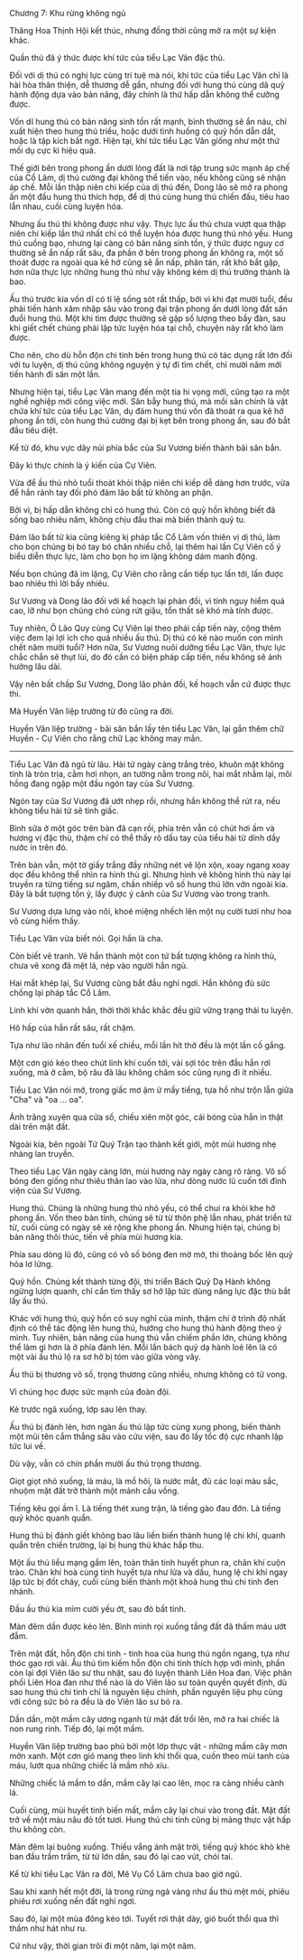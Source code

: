 Chương 7: Khu rừng không ngủ

Thăng Hoa Thịnh Hội kết thúc, nhưng đồng thời cũng mở ra một sự kiện khác. 

Quần thú đã ý thức được khí tức của tiểu Lạc Vân đặc thù. 

Đối với dị thú có nghị lực cùng trí tuệ mà nói, khí tức của tiểu Lạc Vân chỉ là hài hòa thân thiện, dễ thương dễ gần, nhưng đối với hung thú cùng dã quỷ hành động dựa vào bản năng, đây chính là thứ hấp dẫn không thể cưỡng được. 

Vốn dĩ hung thú có bản năng sinh tồn rất mạnh, bình thường sẽ ẩn náu, chỉ xuất hiện theo hung thú triều, hoặc dưới tình huống có quỷ hồn dẫn dắt, hoặc là tập kích bất ngờ. Hiện tại, khí tức tiểu Lạc Vân giống như một thứ mồi dụ cực kì hiệu quả. 

Thế giới bên trong phong ấn dưới lòng đất là nơi tập trung sức mạnh áp chế của Cổ Lâm, dị thú cường đại không thể tiến vào, nếu không cũng sẽ nhận áp chế. Mỗi lần thập niên chi kiếp của dị thú đến, Dong lão sẽ mở ra phong ấn một đầu hung thú thích hợp, để dị thú cùng hung thú chiến đấu, tiêu hao lẫn nhau, cuối cùng luyện hóa. 

Nhưng ấu thú thì không được như vậy. Thực lực ấu thú chưa vượt qua thập niên chi kiếp lần thứ nhất chỉ có thể luyện hóa được hung thú nhỏ yếu. Hung thú cuồng bạo, nhưng lại càng có bản năng sinh tồn, ý thức được nguy cơ thường sẽ ẩn nấp rất sâu, đa phần ở bên trong phong ấn không ra, một số thoát được ra ngoài qua kẽ hở cũng sẽ ẩn nấp, phân tán, rất khó bắt gặp, hơn nữa thực lực những hung thú như vậy không kém dị thú trưởng thành là bao. 

Ấu thú trước kia vốn dĩ có tỉ lệ sống sót rất thấp, bởi vì khi đạt mười tuổi, đều phải tiến hành xâm nhập sâu vào trong đại trận phong ấn dưới lòng đất săn đuổi hung thú. Một khi tìm được thường sẽ gặp số lượng theo bầy đàn, sau khi giết chết chúng phải lập tức luyện hóa tại chỗ, chuyện này rất khó làm được. 

Cho nên, cho dù hỗn độn chi tinh bên trong hung thú có tác dụng rất lớn đối với tu luyện, dị thú cũng không nguyện ý tự đi tìm chết, chỉ mười năm mới tiến hành đi săn một lần. 

Nhưng hiện tại, tiểu Lạc Vân mang đến một tia hi vọng mới, cũng tạo ra một nghề nghiệp mới công việc mới. Săn bẫy hung thú, mà mồi săn chính là vật chứa khí tức của tiểu Lạc Vân, dụ đám hung thú vốn đã thoát ra qua kẽ hở phong ấn tới, còn hung thú cường đại bị kẹt bên trong phong ấn, sau đó bắt đầu tiêu diệt. 

Kể từ đó, khu vực dãy núi phía bắc của Sư Vương biến thành bãi săn bắn. 

Đây kì thực chính là ý kiến của Cự Viên. 

Vừa để ấu thú nhỏ tuổi thoát khỏi thập niên chi kiếp dễ dàng hơn trước, vừa để hắn rảnh tay đối phó đám lão bất tử không an phận. 

Bởi vì, bị hấp dẫn không chỉ có hung thú. Còn có quỷ hồn không biết đã sống bao nhiêu năm, không chịu đầu thai mà biến thành quỷ tu. 

Đám lão bất tử kia cũng kiêng kị pháp tắc Cổ Lâm vốn thiên vị dị thú, làm cho bọn chúng bị bó tay bó chân nhiều chỗ, lại thêm hai lần Cự Viên cố ý biểu diễn thực lực, làm cho bọn họ im lặng không dám manh động. 

Nếu bọn chúng đã im lặng, Cự Viên cho rằng cần tiếp tục lấn tới, lấn được bao nhiêu thì lời bấy nhiêu. 

Sư Vương và Dong lão đối với kế hoạch lại phản đối, vì tính nguy hiểm quá cao, lỡ như bọn chúng chó cùng rứt giậu, tổn thất sẽ khó mà tính được. 

Tuy nhiên, Ô Lão Quy cùng Cự Viên lại theo phái cấp tiến này, cộng thêm việc đem lại lợi ích cho quá nhiều ấu thú. Dị thú có kẻ nào muốn con mình chết năm mười tuổi? Hơn nữa, Sư Vương nuôi dưỡng tiểu Lạc Vân, thực lực chắc chắn sẽ thụt lùi, do đó cần có biện pháp cấp tiến, nếu không sẽ ảnh hưởng lâu dài. 

Vậy nên bất chấp Sư Vương, Dong lão phản đối, kế hoạch vẫn cứ được thực thi. 

Mà Huyền Vân liệp trường từ đó cũng ra đời. 

Huyền Vân liệp trường - bãi săn bắn lấy tên tiểu Lạc Vân, lại gắn thêm chữ Huyền - Cự Viên cho rằng chữ Lạc không may mắn. 

________________ 

Tiểu Lạc Vân đã ngủ từ lâu. Hài tử ngày càng trắng trẻo, khuôn mặt không tính là tròn trịa, cằm hơi nhọn, an tường nằm trong nôi, hai mắt nhắm lại, môi hồng đang ngập một đầu ngón tay của Sư Vương.  

Ngón tay của Sư Vương đã ướt nhẹp rồi, nhưng hắn không thể rút ra, nếu không tiểu hài tử sẽ tỉnh giấc. 

Bình sữa ở một góc trên bàn đã cạn rồi, phía trên vẫn có chút hơi ấm và hương vị đặc thù, thậm chí có thể thấy rõ dấu tay của tiểu hài tử dính dầy nước in trên đó. 

Trên bàn vẫn, một tờ giấy trắng đầy những nét vẽ lộn xộn, xoay ngang xoay dọc đều không thể nhìn ra hình thù gì. Nhưng hình vẽ không hình thù này lại truyền ra từng tiếng sư ngâm, chấn nhiếp vô số hung thú lởn vởn ngoài kia. Đây là bất tượng tồn ý, lấy được ý cảnh của Sư Vương vào trong tranh. 

Sư Vương dựa lưng vào nôi, khoé miệng nhếch lên một nụ cười tươi như hoa vô cùng hiếm thấy. 

Tiểu Lạc Vân vừa biết nói. Gọi hắn là cha. 

Còn biết vẽ tranh. Vẽ hắn thành một con tứ bất tượng không ra hình thù, chưa vẽ xong đã mệt lả, nép vào người hắn ngủ. 

Hai mắt khép lại, Sư Vương cũng bắt đầu nghỉ ngơi. Hắn không đủ sức chống lại pháp tắc Cổ Lâm. 

Linh khí vờn quanh hắn, thời thời khắc khắc đều giữ vững trạng thái tu luyện. 

Hô hấp của hắn rất sâu, rất chậm. 

Tựa như lão nhân đến tuổi xế chiều, mỗi lần hít thở đều là một lần cố gắng.

Một cơn gió kéo theo chút linh khí cuốn tới, vài sợi tóc trên đầu hắn rơi xuống, mà ở cằm, bộ râu đã lâu không chăm sóc cũng rụng đi ít nhiều. 

Tiểu Lạc Vân nói mớ, trong giấc mơ ậm ừ mấy tiếng, tựa hồ như trộn lẫn giữa "Cha" và "oa ... oa". 
 
Ánh trăng xuyên qua cửa số, chiếu xiên một góc, cái bóng của hắn in thật dài trên mặt đất. 

Ngoài kia, bên ngoài Tứ Quý Trận tạo thành kết giới, một mùi hương nhẹ nhàng lan truyền.

Theo tiểu Lạc Vân ngày càng lớn, mùi hương này ngày càng rõ ràng. Vô số bóng đen giống như thiêu thân lao vào lửa, như dòng nước lũ cuốn tới đình viện của Sư Vương.

Hung thú. Chúng là những hung thú nhỏ yếu, có thể chui ra khỏi khe hở phong ấn. Vốn theo bản tính, chúng sẽ từ từ thôn phệ lẫn nhau, phát triển từ từ, cuối cùng có ngày sẽ xé rộng khe phong ấn. Nhưng hiện tại, chúng bị bản năng thôi thúc, tiến về phía mùi hương kia.

Phía sau dòng lũ đó, cũng có vô số bóng đen mờ mờ, thi thoảng bốc lên quỷ hỏa lơ lửng. 

Quỷ hồn. Chúng kết thành từng đội, thi triển Bách Quỷ Dạ Hành không ngừng lượn quanh, chỉ cần tìm thấy sơ hở lập tức dùng năng lực đặc thù bắt lấy ấu thú.  

Khác với hung thú, quỷ hồn có suy nghĩ của mình, thậm chí ở trình độ nhất định có thể tác động lên hung thú, hướng cho hung thú hành động theo ý mình. Tuy nhiên, bản năng của hung thú vẫn chiếm phần lớn, chúng không thể làm gì hơn là ở phía đánh lén. Mỗi lần bách quỷ dạ hành loé lên là có một vài ấu thú lộ ra sơ hở bị tóm vào giữa vòng vây. 

Ấu thú bị thương vô số, trọng thương cũng nhiều, nhưng không có tử vong. 

Vì chúng học được sức mạnh của đoàn đội. 

Kẻ trước ngã xuống, lớp sau lên thay. 

Ấu thú bị đánh lén, hơn ngàn ấu thú lập tức cùng xung phong, biến thành một mũi tên cắm thẳng sâu vào cứu viện, sau đó lấy tốc độ cực nhanh lập tức lui về.

Dù vậy, vẫn có chín phần mười ấu thú trọng thương. 

Giọt giọt nhỏ xuống, là máu, là mồ hôi, là nước mắt, đủ các loại màu sắc, nhuộm mặt đất trở thành một mảnh cầu vồng. 

Tiếng kêu gọi ầm ĩ. Là tiếng thét xung trận, là tiếng gào đau đớn. Là tiếng quỷ khóc quanh quẩn. 

Hung thú bị đánh giết không bao lâu liền biến thành hung lệ chi khí, quanh quẩn trên chiến trường, lại bị hung thú khác hấp thu. 

Một ấu thú liều mạng gầm lên, toàn thân tinh huyết phun ra, chân khí cuộn trào. Chân khí hoà cùng tinh huyết tựa như lửa và dầu, hung lệ chi khí ngay lập tức bị đốt cháy, cuối cùng biến thành một khoả hung thú chi tinh đen nhánh. 

Đầu ấu thú kia mỉm cười yếu ớt, sau đó bất tỉnh. 

Màn đêm dần được kéo lên. Bình minh rọi xuống tầng đất đã thấm máu ướt đẫm. 

Trên mặt đất, hỗn độn chi tinh - tinh hoa của hung thú ngồn ngang, tựa như thóc gạo rơi vãi. Ấu thú tìm kiếm hỗn độn chi tinh thích hợp với mình, phần còn lại đợi Viên lão sư thu nhặt, sau đó luyện thành Liên Hoa đan. Việc phân phối Liên Hoa đan như thế nào là do Viên lão sư toàn quyền quyết định, dù sao hung thú chi tinh chỉ là nguyên liệu chính, phần nguyên liệu phụ cùng với công sức bỏ ra đều là do Viên lão sư bỏ ra. 

Dần dần, một mầm cây ương ngạnh từ mặt đất trồi lên, mở ra hai chiếc lá non rung rinh. Tiếp đó, lại một mầm. 

Huyền Vân liệp trường bao phủ bởi một lớp thực vật - những mầm cây mơn mởn xanh. Một cơn gió mang theo linh khí thổi qua, cuốn theo mùi tanh của máu, lướt qua những chiếc lá mầm nhỏ xíu. 

Những chiếc lá mầm to dần, mầm cây lại cao lên, mọc ra càng nhiều cành lá. 

Cuối cùng, mùi huyết tinh biến mất, mầm cây lại chui vào trong đất. Mặt đất trở về một màu nâu đỏ tốt tươi. Hung thú chi tinh cũng bị mảng thực vật hấp thu không còn. 

Màn đêm lại buông xuống. Thiếu vắng ánh mặt trời, tiếng quỷ khóc khò khè ban đầu trầm trầm, từ từ lớn dần, sau đó lại cao vút, chói tai. 

Kể từ khi tiểu Lạc Vân ra đời, Mê Vụ Cổ Lâm chưa bao giờ ngủ. 

Sau khi xanh hết một đời, lá trong rừng ngả vàng như ấu thú mệt mỏi, phiêu phiêu rơi xuống nền đất nghỉ ngơi. 

Sau đó, lại một mùa đông kéo tới. Tuyết rơi thật dày, gió buốt thổi qua thì thầm như hát như ru. 

Cứ như vậy, thời gian trôi đi một năm, lại một năm. 
